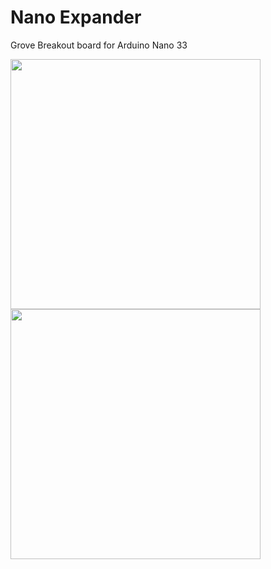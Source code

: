 # Nano Expander
Grove Breakout board for Arduino Nano 33

<img src="https://github.com/id-studiolab/NanoExpander/blob/master/nanoExpander_v12/Assets/NanoExpander_Front.png" width="400px">   <img src="https://github.com/id-studiolab/NanoExpander/blob/master/nanoExpander_v12/Assets/NanoExpander_Back.png" width="400px">
